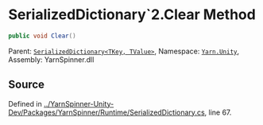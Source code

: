 # SerializedDictionary`2.Clear Method


```csharp
public void Clear()
```



<div class="class-metadata">

Parent: [`SerializedDictionary<TKey, TValue>`](/api/csharp/yarn.unity/serializeddictionary-2.md), Namespace: [`Yarn.Unity`](/api/csharp/yarn.unity/README.md), Assembly: YarnSpinner.dll
</div>

## Source
Defined in [../YarnSpinner-Unity-Dev/Packages/YarnSpinner/Runtime/SerializedDictionary.cs](https://github.com/YarnSpinnerTool/YarnSpinner-Unity//blob/develop/Runtime/SerializedDictionary.cs#L67), line 67.
